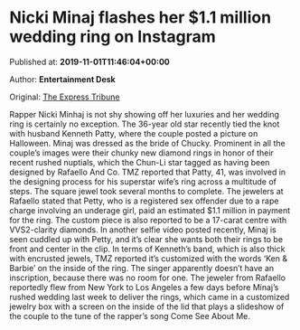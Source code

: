 
# Nicki Minaj flashes her $1.1 million wedding ring on Instagram

Published at: **2019-11-01T11:46:04+00:00**

Author: **Entertainment Desk**

Original: [The Express Tribune](https://tribune.com.pk/story/2091541/4-nicki-minaj-flashes-1-1-million-wedding-ring-instagram/)

Rapper Nicki Minhaj is not shy showing off her luxuries and her wedding ring is certainly no exception.
The 36-year old star recently tied the knot with husband Kenneth Patty, where the couple posted a picture on Halloween. Minaj was dressed as the bride of Chucky.
Prominent in all the couple’s images were their chunky new diamond rings in honor of their recent rushed nuptials, which the Chun-Li star tagged as having been designed by Rafaello And Co.
TMZ reported that Patty, 41, was involved in the designing process for his superstar wife’s ring across a multitude of steps. The square jewel took several months to complete.
The jewelers at Rafaello stated that Petty, who is a registered sex offender due to a rape charge involving an underage girl, paid an estimated $1.1 million in payment for the ring. The custom piece is also reported to be a 17-carat centre with VVS2-clarity diamonds.
In another selfie video posted recently, Minaj is seen cuddled up with Petty, and it’s clear she wants both their rings to be front and center in the clip.
In terms of Kenneth’s band, which is also thick with encrusted jewels, TMZ reported it’s customized with the words ‘Ken & Barbie’ on the inside of the ring. The singer apparently doesn’t have an inscription, because there was no room for one.
The jeweler from Rafaello reportedly flew from New York to Los Angeles a few days before Minaj’s rushed wedding last week to deliver the rings, which came in a customized jewelry box with a screen on the inside of the lid that plays a slideshow of the couple to the tune of the rapper’s song Come See About Me.
